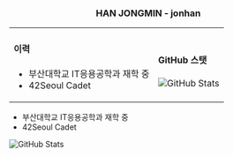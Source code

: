 <h3 align="center">HAN JONGMIN - jonhan</h3>


<table border="0">
  <tr>
    <td>
      <h4>이력</h4>
      <ul>
        <li>부산대학교 IT응용공학과 재학 중</li>
        <li>42Seoul Cadet</li>
      </ul>
    </td>
    <td>
      <h4>GitHub 스탯</h4>
      <img src="https://github-readme-stats.vercel.app/api?username=Hanjjong&show_icons=true&theme=radical" alt="GitHub Stats">
    </td>
  </tr>
</table>


- 부산대학교 IT응용공학과 재학 중
- 42Seoul Cadet

![GitHub Stats](https://github-readme-stats.vercel.app/api?username=Hanjjong&show_icons=true&theme=radical)
